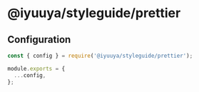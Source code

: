 # @iyuuya/styleguide/prettier

## Configuration

```javascript
const { config } = require('@iyuuya/styleguide/prettier');

module.exports = {
  ...config,
};
```
